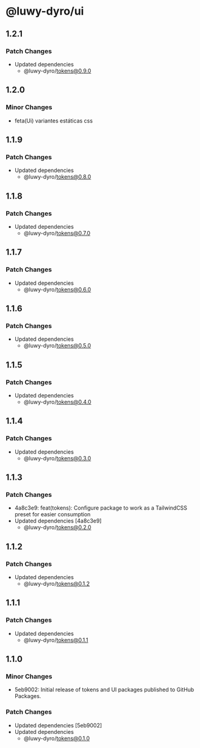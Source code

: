 # @luwy-dyro/ui

## 1.2.1

### Patch Changes

- Updated dependencies
  - @luwy-dyro/tokens@0.9.0

## 1.2.0

### Minor Changes

- feta(Ui) variantes estáticas css

## 1.1.9

### Patch Changes

- Updated dependencies
  - @luwy-dyro/tokens@0.8.0

## 1.1.8

### Patch Changes

- Updated dependencies
  - @luwy-dyro/tokens@0.7.0

## 1.1.7

### Patch Changes

- Updated dependencies
  - @luwy-dyro/tokens@0.6.0

## 1.1.6

### Patch Changes

- Updated dependencies
  - @luwy-dyro/tokens@0.5.0

## 1.1.5

### Patch Changes

- Updated dependencies
  - @luwy-dyro/tokens@0.4.0

## 1.1.4

### Patch Changes

- Updated dependencies
  - @luwy-dyro/tokens@0.3.0

## 1.1.3

### Patch Changes

- 4a8c3e9: feat(tokens): Configure package to work as a TailwindCSS preset for easier consumption
- Updated dependencies [4a8c3e9]
  - @luwy-dyro/tokens@0.2.0

## 1.1.2

### Patch Changes

- Updated dependencies
  - @luwy-dyro/tokens@0.1.2

## 1.1.1

### Patch Changes

- Updated dependencies
  - @luwy-dyro/tokens@0.1.1

## 1.1.0

### Minor Changes

- 5eb9002: Initial release of tokens and UI packages published to GitHub Packages.

### Patch Changes

- Updated dependencies [5eb9002]
- Updated dependencies
  - @luwy-dyro/tokens@0.1.0
